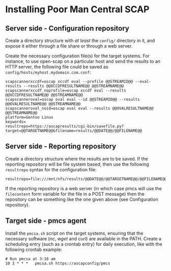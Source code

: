Installing Poor Man Central SCAP
================================

Server side - Configuration repository
--------------------------------------

Create a directory structure with _at least_ the `config/` directory in it, and
expose it either through a file share or through a web server.

Create the necessary configuration file(s) for the target systems. For instance,
to use open-scap on a particular host and send the results to an HTTP server, 
the following file could be saved as `config/hosts/myhost.mydomain.com.conf`:

```
scapscannerxccdf=oscap xccdf eval --profile @@STREAMID@@ --oval-results --results @@XCCDFRESULTNAME@@ @@STREAMNAME@@
scapscannerxccdf_noprofile=oscap xccdf eval --results @@XCCDFRESULTNAME@@ @@STREAMNAME@@
scapscanneroval=oscap oval eval --id @@STREAMID@@ --results @@OVALRESULTNAME@@ @@STREAMNAME@@
scapscanneroval_noid=oscap oval eval --results @@OVALRESULTNAME@@ @@STREAMNAME@@
platform=Gentoo Linux
keywords=
resultrepo=https://ascapresults/cgi-bin/savefile.py?target=@@TARGETNAME@@&filename=results/@@DATE@@/@@FILENAME@@
```

Server side - Reporting repository
----------------------------------

Create a directory structure where the results are to be saved. If the reporting
repository will be file system based, then use the following `resultrepo` syntax
for the configuration file:

```
resultrepo=file:///mnt/nfs/results/@@DATE@@/@@TARGETNAME@@/@@FILENAME@@
```

If the reporting repository is a web server (in which case pmcs will use the
`filecontent` form variable for the file in a POST message) then the repository
can be something like the one given above (see Configuration repository).

Target side - pmcs agent
------------------------

Install the `pmcsa.sh` script on the target systems, ensuring that the necessary
software (*nc*, *wget* and *curl*) are available in the PATH. Create a
scheduling entry (such as a crontab entry) for daily execution, like with the
following crontab example:

```
# Run pmcsa at 3:10 am
10 3 * * *   pmcsa.sh https://ascapconfig/pmcs
```


